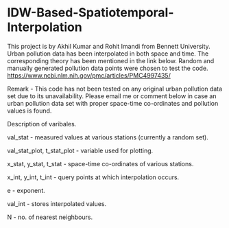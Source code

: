 # IDW-Based-Spatiotemporal-Interpolation
This project is by Akhil Kumar and Rohit Imandi from Bennett University. Urban pollution data has been interpolated in both space and time. The corresponding theory has been mentioned in the link below. Random and manually generated pollution data points were chosen to test the code.  https://www.ncbi.nlm.nih.gov/pmc/articles/PMC4997435/ 


Remark - This code has not been tested on any original urban pollution data set due to its unavailability. Please email me or comment below in case an urban pollution data set with proper space-time co-ordinates and pollution values is found.

Description of varibales.

val_stat - measured values at various stations (currently a random set).

val_stat_plot, t_stat_plot - variable used for plotting.

x_stat, y_stat, t_stat - space-time co-ordinates of various stations.

x_int, y_int, t_int - query points at which interpolation occurs.

e - exponent.

val_int - stores interpolated values.

N - no. of nearest neighbours.
